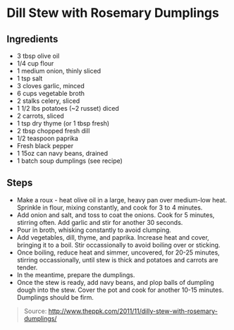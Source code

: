 # Dill Stew with Rosemary Dumplings


## Ingredients

 - 3 tbsp olive oil
 - 1/4 cup flour
 - 1 medium onion, thinly sliced
 - 1 tsp salt
 - 3 cloves garlic, minced
 - 6 cups vegetable broth
 - 2 stalks celery, sliced
 - 1 1/2 lbs potatoes (~2 russet) diced
 - 2 carrots, sliced
 - 1 tsp dry thyme (or 1 tbsp fresh)
 - 2 tbsp chopped fresh dill
 - 1/2 teaspoon paprika
 - Fresh black pepper
 - 1 15oz can navy beans, drained
 - 1 batch soup dumplings (see recipe)

## Steps

 - Make a roux - heat olive oil in a large, heavy pan over medium-low heat. Sprinkle in flour, mixing constantly, and cook for 3 to 4 minutes.
 - Add onion and salt, and toss to coat the onions. Cook for 5 minutes, stirring often. Add garlic and stir for another 30 seconds.
 - Pour in broth, whisking constantly to avoid clumping.
 - Add vegetables, dill, thyme, and paprika. Increase heat and cover, bringing it to a boil. Stir occassionally to avoid boiling over or sticking.
 - Once boiling, reduce heat and simmer, uncovered, for 20-25 minutes, stirring occassionally, until stew is thick and potatoes and carrots are tender.
 - In the meantime, prepare the dumplings.
 - Once the stew is ready, add navy beans, and plop balls of dumpling dough into the stew. Cover the pot and cook for another 10-15 minutes. Dumplings should be firm.

> Source: http://www.theppk.com/2011/11/dilly-stew-with-rosemary-dumplings/

